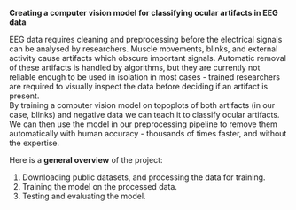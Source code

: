 **Creating a computer vision model for classifying ocular artifacts in EEG data**

EEG data requires cleaning and preprocessing before the electrical signals can be analysed by researchers. Muscle movements, blinks, and external activity cause artifacts which obscure important signals. Automatic removal of these artifacts is handled by algorithms, but they are currently not reliable enough to be used in isolation in most cases - trained researchers are required to visually inspect the data before deciding if an artifact is present.  
By training a computer vision model on topoplots of both artifacts (in our case, blinks) and negative data we can teach it to classify ocular artifacts. We can then use the model in our preprocessing pipeline to remove them automatically with human accuracy - thousands of times faster, and without the expertise.

Here is a **general overview** of the project:
1. Downloading public datasets, and processing the data for training.
2. Training the model on the processed data.
3. Testing and evaluating the model.
